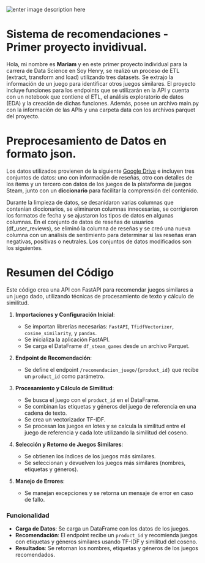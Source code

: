 ![enter image description here](https://assets.soyhenry.com/LOGO-REDES-01_og.jpg)


#  Sistema de recomendaciones - Primer proyecto invidivual.

Hola, mi nombre es **Mariam** y en este primer proyecto individual para la carrera de Data Science en Soy Henry, se realizó un proceso de ETL (extract, transform and load) utilizando tres datasets. Se extrajo la información de un juego para identificar otros juegos similares. El proyecto incluye funciones para los endpoints que se utilizarán en la API y cuenta con un notebook que contiene el ETL, el análisis exploratorio de datos (EDA) y la creación de dichas funciones. Además, posee un archivo main.py con la información de las APIs y una carpeta data con los archivos parquet del proyecto.

# Preprocesamiento de Datos en formato json.
Los datos utilizados provienen de la siguiente [Google Drive](https://drive.google.com/drive/folders/1HqBG2-sUkz_R3h1dZU5F2uAzpRn7BSpj) e incluyen tres conjuntos de datos: uno con información de reseñas, otro con detalles de los ítems y un tercero con datos de los juegos de la plataforma de juegos Steam, junto con un **diccionario** para facilitar la comprensión del contenido.

Durante la limpieza de datos, se desanidaron varias columnas que contenían diccionarios, se eliminaron columnas innecesarias, se corrigieron los formatos de fecha y se ajustaron los tipos de datos en algunas columnas. En el conjunto de datos de reseñas de usuarios (df_user_reviews), se eliminó la columna de reseñas y se creó una nueva columna con un análisis de sentimiento para determinar si las reseñas eran negativas, positivas o neutrales. Los conjuntos de datos modificados son los siguientes.
  
# Resumen del Código
Este código crea una API con FastAPI para recomendar juegos similares a un juego dado, utilizando técnicas de procesamiento de texto y cálculo de similitud.

1.  **Importaciones y Configuración Inicial**:
    
    -   Se importan librerías necesarias: `FastAPI`, `TfidfVectorizer`, `cosine_similarity`, y `pandas`.
    -   Se inicializa la aplicación FastAPI.
    -   Se carga el DataFrame `df_steam_games` desde un archivo Parquet.
2.  **Endpoint de Recomendación**:
    
    -   Se define el endpoint `/recomendacion_juego/{product_id}` que recibe un `product_id` como parámetro.
3.  **Procesamiento y Cálculo de Similitud**:
    
    -   Se busca el juego con el `product_id` en el DataFrame.
    -   Se combinan las etiquetas y géneros del juego de referencia en una cadena de texto.
    -   Se crea un vectorizador TF-IDF.
    -   Se procesan los juegos en lotes y se calcula la similitud entre el juego de referencia y cada lote utilizando la similitud del coseno.
4.  **Selección y Retorno de Juegos Similares**:
    
    -   Se obtienen los índices de los juegos más similares.
    -   Se seleccionan y devuelven los juegos más similares (nombres, etiquetas y géneros).
5.  **Manejo de Errores**:
    
    -   Se manejan excepciones y se retorna un mensaje de error en caso de fallo.

### Funcionalidad

-   **Carga de Datos**: Se carga un DataFrame con los datos de los juegos.
-   **Recomendación**: El endpoint recibe un `product_id` y recomienda juegos con etiquetas y géneros similares usando TF-IDF y similitud del coseno.
-   **Resultados**: Se retornan los nombres, etiquetas y géneros de los juegos recomendados.
